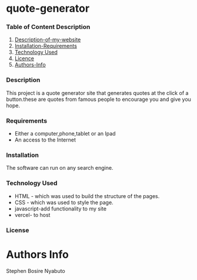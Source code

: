 # quote-generator


### Table of Content Description

1. [Description-of-my-website](#More-details-about-the-project)
2. [Installation-Requirements]()
3. [Technology Used](#Explains-the-tools-used)
4. [Licence]()
5. [Authors-Info]()

### Description

This project is a quote generator site that generates quotes at the click of a button.these are quotes from  famous people to encourage you and give you hope.


### Requirements

* Either a computer,phone,tablet or an Ipad
* An access to the Internet

### Installation

The software can run on any search engine.


### Technology Used

* HTML - which was used to build the structure of the pages.
* CSS - which was used to style the page.
* javascript-add functionality to my site
* vercel- to host 



### License

# Authors Info
Stephen Bosire Nyabuto


